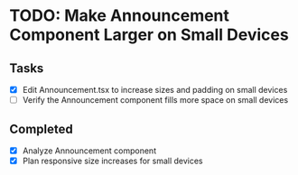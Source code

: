 # TODO: Make Announcement Component Larger on Small Devices

## Tasks
- [x] Edit Announcement.tsx to increase sizes and padding on small devices
- [ ] Verify the Announcement component fills more space on small devices

## Completed
- [x] Analyze Announcement component
- [x] Plan responsive size increases for small devices
